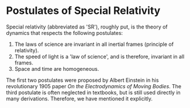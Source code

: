 # Postulates of Special Relativity
Special relativity (abbreviated as 'SR'), roughly put, is the theory of dynamics that respects the following postulates:

1. The laws of science are invariant in all inertial frames (principle of relativity).
2. The speed of light is a 'law of science', and is therefore, invariant in all frames.
3. Space and time are homogeneous.

The first two postulates were proposed by Albert Einstein in his revolutionary 1905 paper *On the Electrodynamics of Moving Bodies*. The third postulate is often neglected in textbooks, but is still used directly in many derivations. Therefore, we have mentioned it explicitly.






